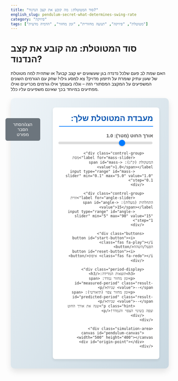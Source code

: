 ```yaml
---
title: "סוד המטוטלת: מה קובע את קצב הנדנוד?"
english_slug: pendulum-secret-what-determines-swing-rate
category: "פיזיקה"
tags: ["מטוטלת", "פיזיקה", "תנועה מחזורית", "זמן מחזור", "הדמיה מדעית"]
---
```

# סוד המטוטלת: מה קובע את קצב הנדנוד?

האם שמת לב פעם שלכל נדנדה בגן שעשועים יש קצב קבוע? או שתהית למה מטוטלת של שעון עתיק שומרת על תיזמון מדויק? צא למסע גילוי! שחק עם הגורמים השונים המשפיעים על המקצב המסתורי הזה – וגלה בעצמך אילו גורמים מכריעים ואילו מפתיעים במיוחד בכך שאינם משפיעים עליו כלל.

<div id="pendulum-app">
    <div class="controls">
        <h2>מעבדת המטוטלת שלך:</h2>
        <div class="control-group">
            <label for="length-slider">אורך החוט (מטר): <span id="length-value">1.0</span></label>
            <input type="range" id="length-slider" min="0.1" max="3.0" value="1.0" step="0.1">
        </div>

        <div class="control-group">
            <label for="mass-slider">מסת המשקולת (ק"ג): <span id="mass-value">1.0</span></label>
            <input type="range" id="mass-slider" min="0.1" max="5.0" value="1.0" step="0.1">
        </div>

        <div class="control-group">
            <label for="angle-slider">זווית התחלתית (מעלות): <span id="angle-value">15</span></label>
            <input type="range" id="angle-slider" min="5" max="90" value="15" step="1">
        </div>

        <div class="buttons">
            <button id="start-button"><i class="fas fa-play"></i> הפעל/השהה</button>
            <button id="reset-button"><i class="fas fa-redo"></i> איפוס</button>
        </div>

        <div class="period-display">
            <h3>תוצאות המדידה:</h3>
            <p>זמן מחזור נמדד: <span id="measured-period" class="result-value">--</span> שניות</p>
            <p>זמן מחזור צפוי (תיאורטי): <span id="predicted-period" class="result-value">--</span> שניות</p>
            <p class="hint">שנה את אורך החוט וצפה בשינוי הצפוי והנמדד!</p>
        </div>
    </div>

    <div class="simulation-area">
        <canvas id="pendulum-canvas" width="500" height="400"></canvas>
        <div id="origin-point"></div>
    </div>
</div>

<button id="toggle-explanation" class="explanation-toggle-button">הצג/הסתר הסבר מפורט</button>

<div id="explanation" class="explanation-section">
    <h2>הסבר מפורט: סוד המטוטלת נחשף!</h2>

    <p>שיחקת, התנסית ושינית את הפרמטרים. עכשיו הגיע הזמן להבין לעומק את הפיזיקה מאחורי תנועת המטוטלת ולוודא שהתגליות שלך תואמות את התיאוריה!</p>

    <h3>מהי מטוטלת פשוטה? (המודל האידיאלי)</h3>
    <p>דמיין משקולת קטנה ודחוסה התלויה על חוט דקיק, חסר משקל ובלתי נמתח, המחובר לנקודה קבועה. זהו המודל האידיאלי של מטוטלת פשוטה בפיזיקה. נדנדה או משקולת אמיתית הן קירוב טוב למודל זה, בהזנחת חיכוך אוויר והתנגדות בציר הסיבוב.</p>

    <h3>זמן מחזור (<span class="formula">T</span>): קצב הלב של התנועה המחזורית</h3>
    <p>תנועה מחזורית היא כל תנועה שחוזרת על עצמה שוב ושוב במרווחי זמן קבועים. זמן המחזור הוא בדיוק הזמן שלוקח לגוף להשלים מחזור תנועה שלם אחד ולחזור לנקודת המוצא שלו עם אותה מהירות ובאותו כיוון. במטוטלת, מחזור אחד הוא התנועה מצד אחד, דרך נקודת שיווי המשקל, לצד השני, וחזרה לנקודת ההתחלה.</p>

    <h3>התנועה ההרמונית הפשוטה: הסוד לחישובים קלים</h3>
    <p>כאשר המטוטלת מתנדנדת בזוויות קטנות יחסית (בדרך כלל עד כ-15-20 מעלות מהאנך), תנועתה דומה מאוד לתנועה הרמונית פשוטה (תַח"ף). בתנועה כזו, כוח ההחזרה שמחזיר את המטוטלת לנקודת שיווי המשקל פרופורציונלי לגודל הסטייה שלה ממנה. זהו קירוב שמאפשר לנו להשתמש בנוסחאות פשוטות ואלגנטיות לתיאור התנועה וחישוב זמן המחזור.</p>

    <h3>הגורמים שבאמת קובעים את זמן המחזור:</h3>
    <ul>
        <li><strong>אורך החוט (<span class="formula">L</span>):</strong> כמו שוודאי גילית בסימולציה, זהו הגורם המרכזי! ככל שהחוט ארוך יותר, זמן המחזור גדל (הנדנוד איטי יותר). הקשר אינו ליניארי, אלא פרופורציונלי לשורש הריבועי של האורך. הסיבה היא שחוט ארוך יותר "מאפשר" מסלול ארוך יותר באותה זווית, והרכיב המשיקי של כוח הכובד שמחזיר את המטוטלת למרכז יחסי פחות לזווית עבור אותה תזוזה קווית.</li>
        <li><strong>תאוצת הכובד (<span class="formula">g</span>):</strong> כוח הכובד של כדור הארץ (או של כל גרם שמיים אחר) הוא זה שגורם למטוטלת להתנדנד. תאוצת הכובד משתנה מעט ממקום למקום על פני כדור הארץ (והרבה יותר על הירח או מאדים!). בסימולציה, <span class="formula">g</span> קבוע (בערך 9.8 מטר לשנייה בריבוע), אך במקומות בהם <span class="formula">g</span> גבוה יותר, המטוטלת תתנדנד מהר יותר (זמן מחזור קטן יותר).</li>
    </ul>

    <h3>הגורמים שבאופן מפתיע *אינם* משפיעים (עבור זוויות קטנות):</h3>
    <ul>
        <li><strong>מסת המשקולת (<span class="formula">m</span>):</strong> האם שינוי מסת המשקולת שינה את קצב הנדנוד בסימולציה? עבור זוויות קטנות, התשובה היא "כמעט ולא"! הסיבה היא שגם כוח הכובד שמושך את המסה למטה (<span class="formula">F = mg</span>) וגם ההתנגדות של המסה לשינוי בתנועה (האינרציה) – שניהם פרופורציונליים למסה (<span class="formula">m</span>). המסה פשוט "מצטמצמת" מחוץ למשוואות התנועה עבור המודל האידיאלי.</li>
        <li><strong>המשרעת (הזווית ההתחלתית):</strong> זה אולי הכי מפתיע! עבור זוויות התחלתיות קטנות, גודל הנדנוד כמעט ואינו משפיע על הזמן שלוקח להשלים מחזור. זה נקרא "איזוכרוניזם" (שוויון זמנים) והוא מאפיין מפתח של תנועה הרמונית פשוטה. שימו לב שבסימולציה, כשתגדילו מאוד את הזווית (מעל 20 מעלות), תבחינו בכל זאת בשינוי קטן בזמן המחזור - הנוסחה הפשוטה כבר פחות מדויקת שם, והקירוב של תַח"ף פחות תקף.</li>
    </ul>

    <h3>הנוסחה המכריעה (לזוויות קטנות):</h3>
    <p>הנה הנוסחה היפה שמסכמת את כל זה עבור מטוטלת פשוטה וזווית קטנות:</p>
    <p class="formula" style="font-size: 1.5em; text-align: center;">T = 2π * sqrt(L / g)</p>
    <p>הנוסחה מראה בבירור: זמן המחזור (<span class="formula">T</span>) תלוי רק ב- <span class="formula">L</span> (אורך החוט) וב- <span class="formula">g</span> (תאוצת הכובד), ואינו תלוי ב- <span class="formula">m</span> (המסה) או בזווית ההתחלתית (לזוויות קטנות). השתמשו בסימולציה כדי לאמת זאת!</p>

    <h3>איפה פוגשים מטוטלות בחיי היומיום?</h3>
    <ul>
        <li><strong>שעוני מטוטלת עתיקים:</strong> דיוק השעון מבוסס על הקצב הקבוע של המטוטלת.</li>
        <li><strong>מטרונומים:</strong> מכשירים שקובעים קצב אחיד למוזיקאים.</li>
        <li><strong>נדנדות:</strong> פשוט כמו שזה נשמע - נדנדה היא מטוטלת גדולה!</li>
        <li><strong>בדיקת כוח הכובד:</strong> ניתן למדוד את תאוצת הכובד המקומית על ידי מדידת זמן המחזור של מטוטלת באורך ידוע.</li>
    </ul>
    <p>עכשיו, כשאתם מבינים את התיאוריה, חזרו לסימולציה ושחקו שוב. נסו לחזות את זמן המחזור לפני שאתם משנים את אורך החוט, ובדקו אם אתם צודקים!</p>
</div>


<style>
    /* שיפורים עיצוביים כלליים */
    #pendulum-app {
        display: flex;
        flex-direction: row;
        gap: 40px;
        padding: 30px;
        border: none; /* Remove basic border */
        border-radius: 12px; /* Softer corners */
        background: linear-gradient(to bottom right, #eef4f8, #c9d8e1); /* Gentle gradient background */
        box-shadow: 0 10px 20px rgba(0, 0, 0, 0.1); /* Soft shadow */
        direction: rtl;
        text-align: right;
        font-family: 'Arial', sans-serif; /* Clearer font */
        color: #333;
        margin: 20px 0;
    }

    @media (max-width: 768px) {
        #pendulum-app {
            flex-direction: column;
            gap: 20px;
            padding: 20px;
        }
        #pendulum-app .controls {
            min-width: auto;
        }
    }

    #pendulum-app h2 {
        color: #0056b3; /* Darker blue for headings */
        margin-top: 0;
        border-bottom: 2px solid #007bff; /* Highlight heading */
        padding-bottom: 10px;
        margin-bottom: 20px;
        font-size: 1.8em;
    }

    #pendulum-app .controls {
        flex: 1;
        min-width: 300px; /* Wider controls area */
        background-color: #ffffff; /* White background for controls */
        padding: 20px;
        border-radius: 8px;
        box-shadow: 0 4px 8px rgba(0, 0, 0, 0.08);
    }

    #pendulum-app .control-group {
        margin-bottom: 20px; /* More space between control groups */
    }

    #pendulum-app .controls label {
        display: block;
        margin-bottom: 8px; /* More space below label */
        font-weight: bold;
        color: #555;
        font-size: 1.1em;
    }

    #pendulum-app .controls input[type="range"] {
        width: 100%;
        height: 8px; /* Thicker slider track */
        -webkit-appearance: none; /* Remove default styling */
        appearance: none;
        background: #ddd;
        outline: none;
        border-radius: 5px;
        cursor: pointer;
        transition: background 0.2s ease-in-out;
    }

    #pendulum-app .controls input[type="range"]:hover {
         background: #ccc;
    }

    /* Custom slider thumb */
    #pendulum-app .controls input[type="range"]::-webkit-slider-thumb {
        -webkit-appearance: none;
        appearance: none;
        width: 20px; /* Larger thumb */
        height: 20px; /* Larger thumb */
        background: #007bff;
        border-radius: 50%;
        cursor: pointer;
        box-shadow: 0 2px 4px rgba(0, 0, 0, 0.2);
        transition: background 0.2s ease-in-out, transform 0.1s ease-in-out;
    }

    #pendulum-app .controls input[type="range"]::-moz-range-thumb {
        width: 20px;
        height: 20px;
        background: #007bff;
        border-radius: 50%;
        cursor: pointer;
        box-shadow: 0 2px 4px rgba(0, 0, 0, 0.2);
         transition: background 0.2s ease-in-out;
    }

    #pendulum-app .controls input[type="range"]::-webkit-slider-thumb:active {
        background: #0056b3;
        transform: scale(1.1);
    }
     #pendulum-app .controls input[type="range"]::-moz-range-thumb:active {
        background: #0056b3;
    }


    #pendulum-app .controls .buttons {
        margin-top: 30px; /* More space above buttons */
        display: flex;
        gap: 15px; /* More space between buttons */
    }

    #pendulum-app .controls button {
        padding: 12px 20px; /* Larger buttons */
        background-color: #28a745; /* Green for Start */
        color: white;
        border: none;
        border-radius: 6px; /* Softer corners */
        cursor: pointer;
        font-size: 1.1em;
        flex-grow: 1;
        transition: background-color 0.2s ease-in-out, transform 0.1s ease-in-out;
        display: flex; /* Align icon and text */
        align-items: center;
        justify-content: center;
        gap: 8px; /* Space between icon and text */
    }
     #pendulum-app .controls button#reset-button {
         background-color: #dc3545; /* Red for Reset */
     }

     #pendulum-app .controls button:hover {
        opacity: 0.9; /* Slight opacity change on hover */
     }

     #pendulum-app .controls button:active {
        transform: scale(0.98); /* Slight press effect */
        background-color: #004085; /* Darker blue when active */
     }
      #pendulum-app .controls button#reset-button:active {
         background-color: #c82333; /* Darker red when active */
     }


    #pendulum-app .period-display {
        margin-top: 30px; /* More space above results */
        padding-top: 20px;
        border-top: 1px dashed #ccc; /* Separator */
        font-size: 1.1em;
        color: #333;
    }

    #pendulum-app .period-display h3 {
        margin-top: 0;
        color: #0056b3;
        margin-bottom: 10px;
    }

    #pendulum-app .period-display p {
        margin-bottom: 8px;
        font-weight: bold;
    }

    #pendulum-app .period-display .result-value {
        color: #007bff; /* Blue for results */
        font-size: 1.2em;
        font-weight: bold;
    }
     #pendulum-app .period-display .hint {
         font-size: 0.9em;
         color: #555;
         font-weight: normal;
         margin-top: 15px;
     }


    #pendulum-app .simulation-area {
        flex: 2;
        display: flex;
        justify-content: center;
        align-items: center;
        border: 1px solid #ddd; /* Keep light border for canvas area */
        background-color: #eef7ff; /* Light blue background for simulation */
        position: relative; /* Needed for origin point positioning */
        overflow: hidden; /* Hide overflow from trace */
         border-radius: 8px;
         box-shadow: inset 0 0 8px rgba(0,0,0,0.05); /* Inner shadow */
    }

     #pendulum-canvas {
        display: block;
        background-color: transparent; /* Canvas background handled by parent */
    }

     /* Origin point indicator */
    #origin-point {
        position: absolute;
        top: 50px; /* Should match originY in JS */
        left: 50%;
        transform: translateX(-50%);
        width: 12px;
        height: 12px;
        background-color: #000;
        border-radius: 50%;
        z-index: 1; /* Above canvas */
        box-shadow: 0 2px 4px rgba(0,0,0,0.2);
    }


    /* Style for the explanation section */
    .explanation-section {
        margin-top: 30px;
        padding: 30px; /* More padding */
        border: none;
        border-radius: 12px;
        background-color: #fff; /* White background */
        box-shadow: 0 8px 16px rgba(0, 0, 0, 0.1);
        display: none; /* Initially hidden */
        direction: rtl;
        text-align: right;
        font-family: 'Arial', sans-serif;
        line-height: 1.7; /* Better readability */
         color: #333;
    }

    .explanation-section h2 {
        margin-top: 0;
        color: #0056b3;
        border-bottom: 2px solid #007bff;
        padding-bottom: 10px;
        margin-bottom: 20px;
        font-size: 1.8em;
    }

     .explanation-section h3 {
        margin-top: 25px; /* More space above subheadings */
        margin-bottom: 12px;
        color: #007bff; /* Blue for subheadings */
        font-size: 1.3em;
    }

    .explanation-section p, .explanation-section ul {
        margin-bottom: 15px;
    }

    .explanation-section ul {
        padding-right: 25px; /* Deeper indentation */
    }

    .explanation-section li {
        margin-bottom: 10px; /* More space between list items */
        line-height: 1.6;
    }

    .explanation-section .formula {
        font-family: 'Consolas', 'Monaco', 'Courier New', monospace; /* Monospaced font for formulas */
        background-color: #f0f0f0; /* Light grey background */
        padding: 4px 8px; /* Padding around formula */
        border-radius: 4px;
        display: inline-block; /* Allow vertical alignment */
        direction: ltr; /* Formulas are LTR */
        text-align: left;
        margin: 0 4px; /* Small margin around inline formulas */
        color: #c82333; /* Reddish color for formulas */
    }
     .explanation-section .formula.block {
         display: block;
         text-align: center;
         padding: 15px;
         margin: 20px auto; /* Center block formulas */
         background-color: #e9e9e9;
         border-left: 5px solid #007bff; /* Accent border */
         max-width: 400px;
         font-size: 1.3em;
     }


     .explanation-toggle-button {
        display: block;
        margin: 20px auto; /* Center the button */
        padding: 12px 25px;
        background-color: #6c757d; /* Grey button */
        color: white;
        border: none;
        border-radius: 6px;
        cursor: pointer;
        font-size: 1em;
        transition: background-color 0.2s ease-in-out;
     }

     .explanation-toggle-button:hover {
        background-color: #5a6268;
     }

      .explanation-toggle-button:active {
        background-color: #4e555b;
     }

     /* Add Font Awesome for icons (requires linking the library in the HTML head) */
     /* <link rel="stylesheet" href="https://cdnjs.cloudflare.com/ajax/libs/font-awesome/5.15.4/css/all.min.css"> */
     /* Assuming the platform supports adding external CSS or has FA available */
     /* If not, remove the <i> tags with class="fas" */

</style>

<script>
    const canvas = document.getElementById('pendulum-canvas');
    const ctx = canvas.getContext('2d');
    const lengthSlider = document.getElementById('length-slider');
    const massSlider = document.getElementById('mass-slider');
    const angleSlider = document.getElementById('angle-slider');
    const lengthValueSpan = document.getElementById('length-value');
    const massValueSpan = document.getElementById('mass-value');
    const angleValueSpan = document.getElementById('angle-value');
    const startButton = document.getElementById('start-button');
    const resetButton = document.getElementById('reset-button');
    const measuredPeriodSpan = document.getElementById('measured-period');
    const predictedPeriodSpan = document.getElementById('predicted-period'); // New element
    const explanationDiv = document.getElementById('explanation');
    const toggleExplanationButton = document.getElementById('toggle-explanation');

    // Pendulum parameters
    let length = parseFloat(lengthSlider.value); // meters
    let mass = parseFloat(massSlider.value);     // kg
    let initialAngleDegrees = parseFloat(angleSlider.value); // degrees
    let initialAngleRadians = initialAngleDegrees * Math.PI / 180;
    const gravity = 9.81;                       // m/s^2 (Earth's gravity)

    // Simulation state
    let angle = initialAngleRadians;            // current angle in radians
    let angularVelocity = 0;                    // current angular velocity
    let isRunning = false;
    let animationFrameId = null;
    let lastTime = 0;

    // Period measurement state
    let crossings = 0; // Count zero crossings (passing vertical)
    let startTime = 0; // Time of the first relevant crossing
    let periodSum = 0; // Sum of measured periods
    let measuredPeriods = 0; // Count of full periods measured
    const CROSSING_ANGLE_THRESHOLD = 0.01; // Angle near vertical (radians)
    const MEASUREMENT_MIN_SWINGS = 2; // Number of swings before starting measurement to avoid transients

    // Drawing parameters
    const originX = canvas.width / 2;
    const originY = 50; // Top of the canvas
    const bobRadius = 25; // Slightly larger bob
    const pixelsPerMeter = 100; // Scaling factor for drawing

    // Trace parameters
    const traceLength = 150; // Number of points in the trace
    const tracePoints = [];

    // --- Helper Functions ---

    // Calculate predicted period based on length and gravity (for small angles)
    function calculatePredictedPeriod(L, g) {
        // T = 2 * pi * sqrt(L / g)
        if (L > 0 && g > 0) {
            return 2 * Math.PI * Math.sqrt(L / g);
        }
        return NaN; // Not a Number if length or gravity is zero/negative
    }


    // Update parameter displays and predicted period
    function updateParameterDisplays() {
        lengthValueSpan.textContent = length.toFixed(1);
        massValueSpan.textContent = mass.toFixed(1);
        angleValueSpan.textContent = initialAngleDegrees.toFixed(0);

        // Update predicted period display
        const predicted = calculatePredictedPeriod(length, gravity);
        predictedPeriodSpan.textContent = isNaN(predicted) ? '--' : predicted.toFixed(2);
    }

    // Draw the pendulum and trace
    function drawPendulum() {
        ctx.clearRect(0, 0, canvas.width, canvas.height);

        // Add a subtle background pattern or grid (optional visual flair)
        // ctx.fillStyle = '#eef7ff'; // Parent div color
        // ctx.fillRect(0, 0, canvas.width, canvas.height);
        // ... add grid lines if desired ...

        // Calculate bob position
        const bobX = originX + length * pixelsPerMeter * Math.sin(angle);
        const bobY = originY + length * pixelsPerMeter * Math.cos(angle);

        // Add current position to trace
        tracePoints.push({ x: bobX, y: bobY });
        if (tracePoints.length > traceLength) {
            tracePoints.shift(); // Remove the oldest point
        }

        // Draw trace (fading effect)
        for (let i = 0; i < tracePoints.length - 1; i++) {
            const point1 = tracePoints[i];
            const point2 = tracePoints[i + 1];
            const opacity = (i / tracePoints.length) * 0.7 + 0.1; // Fade from transparent to semi-opaque
            const lineWidth = (i / tracePoints.length) * 2 + 1; // Grow line width slightly

            ctx.beginPath();
            ctx.moveTo(point1.x, point1.y);
            ctx.lineTo(point2.x, point2.y);
            ctx.strokeStyle = `rgba(0, 123, 255, ${opacity})`; // Blueish trace color
            ctx.lineWidth = lineWidth;
            ctx.lineCap = 'round';
            ctx.stroke();
        }


        // Draw string
        ctx.beginPath();
        ctx.moveTo(originX, originY);
        ctx.lineTo(bobX, bobY);
        ctx.strokeStyle = '#555'; // Darker string
        ctx.lineWidth = 3; // Thicker string
        ctx.stroke();

         // Draw origin support (rendered via CSS div #origin-point)
         // The div is positioned absolute based on canvas parent

         // Draw equilibrium line (vertical line through origin)
         ctx.beginPath();
         ctx.moveTo(originX, originY);
         ctx.lineTo(originX, canvas.height);
         ctx.strokeStyle = 'rgba(0, 0, 0, 0.1)'; /* Light grey dashed line */
         ctx.lineWidth = 1;
         ctx.setLineDash([5, 5]); /* Make it dashed */
         ctx.stroke();
         ctx.setLineDash([]); /* Reset line dash */


        // Draw bob
        ctx.beginPath();
        ctx.arc(bobX, bobY, bobRadius, 0, Math.PI * 2);
        ctx.fillStyle = '#007bff'; // Blue color for bob
        ctx.fill();
        ctx.strokeStyle = '#0056b3'; // Darker blue border
        ctx.lineWidth = 2;
        ctx.stroke();

         // Add a subtle highlight/gradient to the bob
         const gradient = ctx.createRadialGradient(bobX - bobRadius/3, bobY - bobRadius/3, bobRadius/8, bobX, bobY, bobRadius);
         gradient.addColorStop(0, 'rgba(255, 255, 255, 0.5)');
         gradient.addColorStop(1, 'rgba(255, 255, 255, 0)');
         ctx.fillStyle = gradient;
         ctx.fill();
    }

    // Reset simulation
    function resetSimulation() {
        if (animationFrameId) {
            cancelAnimationFrame(animationFrameId);
        }
        isRunning = false;
        animationFrameId = null;
        lastTime = 0; // Crucial for correct deltaTime on next start

        length = parseFloat(lengthSlider.value);
        mass = parseFloat(massSlider.value); // Mass doesn't affect formula, but reset it
        initialAngleDegrees = parseFloat(angleSlider.value);
        initialAngleRadians = initialAngleDegrees * Math.PI / 180;

        angle = initialAngleRadians;
        angularVelocity = 0;

        // Reset period measurement
        crossings = 0;
        startTime = 0;
        periodSum = 0;
        measuredPeriods = 0;
        measuredPeriodSpan.textContent = '--';

        // Reset trace
        tracePoints.length = 0;

        drawPendulum(); // Draw initial state
        updateParameterDisplays(); // Update displays and predicted period
        startButton.innerHTML = '<i class="fas fa-play"></i> הפעל/השהה'; // Reset button text and icon
        startButton.style.backgroundColor = '#28a745'; // Reset button color
    }

    // Simulation update loop
    function update(currentTime) {
        // Ensure lastTime is set on the first frame
        if (lastTime === 0) {
            lastTime = currentTime;
        }

        const deltaTime = (currentTime - lastTime) / 1000; // delta time in seconds
        lastTime = currentTime;

        if (isRunning) {
            // Calculate angular acceleration using the small angle approximation formula derived from Newton's second law for rotation
            // For large angles, Math.sin(angle) is used, which is the actual physics
            angularAcceleration = (-gravity / length) * Math.sin(angle); // Use actual sin for larger angles

            // Update angular velocity and angle using Euler integration
            angularVelocity += angularAcceleration * deltaTime;
            angle += angularVelocity * deltaTime;

            // Period measurement logic (detecting crossings of angle=0)
            // We count how many times the pendulum crosses the vertical line.
            // A full period is completed when it crosses twice in the SAME direction (e.g., from left to right, then again from left to right).
            // Or equivalently, crosses four times regardless of direction (left-right, right-left, left-right, right-left).
            // We will use the four-crossing method for simplicity, starting timing after the first swing completes.

            const angleThreshold = CROSSING_ANGLE_THRESHOLD;
            const currentAngle = angle;
            const prevAngle = angle - angularVelocity * deltaTime; // Approximate previous angle

            // Check if crossing the vertical (angle changes sign or crosses threshold)
            if ((prevAngle > angleThreshold && currentAngle <= angleThreshold) ||
                (prevAngle < -angleThreshold && currentAngle >= -angleThreshold) ||
                (prevAngle <= angleThreshold && currentAngle > angleThreshold) ||
                 (prevAngle >= -angleThreshold && currentAngle < -angleThreshold)
                )
            {
                // Ensure it's a "significant" crossing near zero, not just small oscillations
                 if (Math.abs(currentAngle) < angleThreshold * 3 ) { // Check if it's close to center
                     crossings++;

                     // Start timing after the pendulum has swung away from the initial large angle and returned to cross the center the first time.
                     // This avoids measuring the initial partial swing or transient effects.
                     // Let's trigger measurement starting from the 2nd crossing (completing the first half-swing from initial release)
                     // and measure periods between every 2 subsequent crossings.
                     if (crossings >= MEASUREMENT_MIN_SWINGS && crossings % 2 === 0) { // Every second crossing AFTER the initial swings
                        if (startTime > 0) {
                             const currentPeriod = (currentTime - startTime) / 1000; // Period in seconds
                             periodSum += currentPeriod;
                             measuredPeriods++;
                             measuredPeriodSpan.textContent = (periodSum / measuredPeriods).toFixed(2);
                             // Optional: Add a visual cue for period measurement (e.g., briefly change text color)
                              measuredPeriodSpan.style.color = '#28a745'; // Green
                              setTimeout(() => { measuredPeriodSpan.style.color = '#007bff'; }, 300); // Revert color
                        }
                        startTime = currentTime; // Reset start time for the next period
                     } else if (crossings >= MEASUREMENT_MIN_SWINGS && startTime === 0) {
                         // If we are past the initial swings and haven't started timing yet, set the start time
                         startTime = currentTime;
                     }
                 }
            }
        }

        drawPendulum();
        animationFrameId = requestAnimationFrame(update);
    }

    // Event listeners for controls
    lengthSlider.addEventListener('input', (event) => {
        length = parseFloat(event.target.value);
        // Note: Mass doesn't affect period formula, but we update display and reset
        resetSimulation(); // Reset simulation on parameter change
    });

    massSlider.addEventListener('input', (event) => {
        mass = parseFloat(event.target.value);
         // Mass doesn't change the period formula, but it might slightly affect *measured* period due to simulation imperfections
        updateParameterDisplays(); // Just update display, don't reset physics state
        // If simulation is running, changing mass *will* affect the simulation slightly
        // in a more complex model (air resistance, non-point mass).
        // In our simple model, mass doesn't affect the motion physics, only the display value.
        // We reset only on Length/Angle changes as they are the core parameters.
    });

    angleSlider.addEventListener('input', (event) => {
        initialAngleDegrees = parseFloat(event.target.value);
        initialAngleRadians = initialAngleDegrees * Math.PI / 180;
         // Reset simulation on parameter change
        resetSimulation();
    });

    // Button event listeners
    startButton.addEventListener('click', () => {
        isRunning = !isRunning;
        if (isRunning) {
            startButton.innerHTML = '<i class="fas fa-pause"></i> השהה'; // Pause icon
            startButton.style.backgroundColor = '#ffc107'; // Yellow color for pause
            if (!animationFrameId) { // Start animation if not running
                 lastTime = 0; // Reset lastTime for smooth start
                 crossings = 0; // Reset period measurement on start
                 startTime = 0;
                 periodSum = 0;
                 measuredPeriods = 0;
                 measuredPeriodSpan.textContent = '--';
                 animationFrameId = requestAnimationFrame(update);
            }
        } else {
            startButton.innerHTML = '<i class="fas fa-play"></i> הפעל'; // Play icon
             startButton.style.backgroundColor = '#28a745'; // Green color for play
        }
    });

    resetButton.addEventListener('click', resetSimulation);

    // Explanation toggle
    toggleExplanationButton.addEventListener('click', () => {
        const isHidden = explanationDiv.style.display === 'none' || explanationDiv.style.display === '';
        explanationDiv.style.display = isHidden ? 'block' : 'none';
        toggleExplanationButton.textContent = isHidden ? 'הסתר הסבר מפורט' : 'הצג/הסתר הסבר מפורט';
        toggleExplanationButton.style.backgroundColor = isHidden ? '#dc3545' : '#6c757d'; /* Red when expanded, grey when collapsed */
    });

    // Initial setup
    resetSimulation(); // Draw initial state and set initial values
    // Start the animation loop immediately, but the simulation is paused initially (isRunning = false)
    // This allows the initial state to be drawn and updated via sliders before pressing Play
    if (!animationFrameId) {
         lastTime = 0; // Ensure correct delta time on first frame
         animationFrameId = requestAnimationFrame(update);
    }


</script>
```